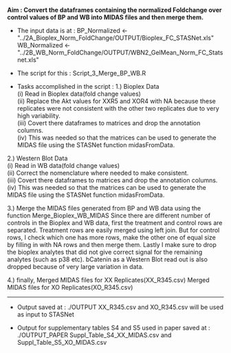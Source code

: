 
**Aim : Convert the dataframes containing the normalized Foldchange over control values of BP and WB into MIDAS files and then merge them.**

* The input data is at : 
BP_Normalized <- "../2A_Bioplex_Norm_FoldChange/OUTPUT/Bioplex_FC_STASNet.xls"
WB_Normalized <- "../2B_WB_Norm_FoldChange/OUTPUT/WBN2_GelMean_Norm_FC_Statsnet.xls"

* The script for this : Script_3_Merge_BP_WB.R

* Tasks accomplished in the script :
1.) Bioplex Data  
(i) Read in Bioplex data(fold change values)   
(ii) Replace the Akt values for XXR5 and XOR4 with NA because these replicates were not consistent with the other two replicates due to very high variability.   
(iii) Covert there dataframes to matrices and drop the annotation columns.   
(iv) This was needed so that the matrices can be used to generate the MIDAS file using the STASNet function midasFromData.   


2.) Western Blot Data   
(i) Read in WB data(fold change values)    
(ii) Correct the nomenclature where needed to make consistent.   
(iii) Covert there dataframes to matrices and drop the annotation columns.   
(iv) This was needed so that the matrices can be used to generate the MIDAS file using the STASNet function midasFromData.   

3.) Merge the MIDAS files generated from BP and WB data using the function Merge_Bioplex_WB_MIDAS
Since there are different number of controls in the Bioplex and WB data, first the treatment and control rows are separated. Treatment rows are easily merged using left join. But for control rows, I check which one has more rows, make the other one of equal size by filling in with NA rows and then merge them.
Lastly I make sure to drop the bioplex analytes that did not give correct signal for the remaining analytes (such as p38 etc). bCatenin as a Western Blot read out is also dropped because of very large variation in data.

4.) finally,
Merged MIDAS files for XX Replicates(XX_R345.csv)
Merged MIDAS files for XO Replicates(XO_R345.csv)


********************************
* Output saved at : ./OUTPUT
XX_R345.csv and XO_R345.csv will be used as input to STASNet

* Output for supplementary tables S4 and S5 used in paper saved at : ./OUTPUT_PAPER
Suppl_Table_S4_XX_MIDAS.csv and Suppl_Table_S5_XO_MIDAS.csv





